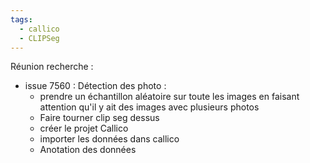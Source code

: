 ```yaml
---
tags:
  - callico
  - CLIPSeg
---
```

Réunion recherche :
 - issue 7560 : Détection des photo :
	 - prendre un échantillon aléatoire sur toute les images en faisant attention qu'il y ait des images avec plusieurs photos
	 - Faire tourner clip seg dessus
	 - créer le projet Callico
	 - importer les données dans callico
	 - Anotation des données

